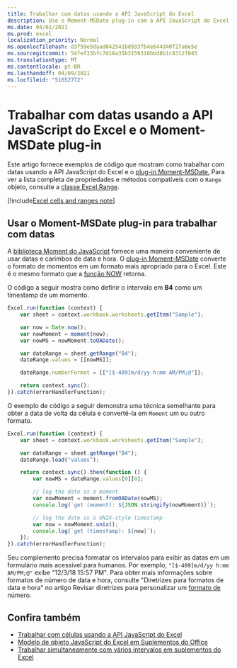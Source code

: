 ```yaml
---
title: Trabalhar com datas usando a API JavaScript do Excel
description: Use o Moment-MSDate plug-in com a API JavaScript do Excel para trabalhar com datas.
ms.date: 04/02/2021
ms.prod: excel
localization_priority: Normal
ms.openlocfilehash: d3f59e5daad042541bd933fb4e644d40f27a6e5e
ms.sourcegitcommit: 54fef33bfc7d18a35b3159310bbd8b1c8312f845
ms.translationtype: MT
ms.contentlocale: pt-BR
ms.lasthandoff: 04/09/2021
ms.locfileid: "51652772"
---
```

# <a name="work-with-dates-using-the-excel-javascript-api-and-the-moment-msdate-plug-in"></a>Trabalhar com datas usando a API JavaScript do Excel e o Moment-MSDate plug-in

Este artigo fornece exemplos de código que mostram como trabalhar com datas usando a API JavaScript do Excel e o [plug-in Moment-MSDate.](https://www.npmjs.com/package/moment-msdate) Para ver a lista completa de propriedades e métodos compatíveis com o `Range` objeto, consulte a [classe Excel.Range](/javascript/api/excel/excel.range).

[!include[Excel cells and ranges note](../includes/note-excel-cells-and-ranges.md)]

## <a name="use-the-moment-msdate-plug-in-to-work-with-dates"></a>Usar o Moment-MSDate plug-in para trabalhar com datas

A [biblioteca Moment do JavaScript](https://momentjs.com/) fornece uma maneira conveniente de usar datas e carimbos de data e hora. O [plug-in Moment-MSDate](https://www.npmjs.com/package/moment-msdate) converte o formato de momentos em um formato mais apropriado para o Excel. Este é o mesmo formato que a [função NOW](https://support.office.com/article/now-function-3337fd29-145a-4347-b2e6-20c904739c46) retorna.

O código a seguir mostra como definir o intervalo em **B4** como um timestamp de um momento.

```js
Excel.run(function (context) {
    var sheet = context.workbook.worksheets.getItem("Sample");

    var now = Date.now();
    var nowMoment = moment(now);
    var nowMS = nowMoment.toOADate();

    var dateRange = sheet.getRange("B4");
    dateRange.values = [[nowMS]];

    dateRange.numberFormat = [["[$-409]m/d/yy h:mm AM/PM;@"]];

    return context.sync();
}).catch(errorHandlerFunction);
```

O exemplo de código a seguir demonstra uma técnica semelhante para obter a data de volta da célula e convertê-la em `Moment` um ou outro formato.

```js
Excel.run(function (context) {
    var sheet = context.workbook.worksheets.getItem("Sample");

    var dateRange = sheet.getRange("B4");
    dateRange.load("values");

    return context.sync().then(function () {
        var nowMS = dateRange.values[0][0];

        // log the date as a moment
        var nowMoment = moment.fromOADate(nowMS);
        console.log(`get (moment): ${JSON.stringify(nowMoment)}`);

        // log the date as a UNIX-style timestamp
        var now = nowMoment.unix();
        console.log(`get (timestamp): ${now}`);
    });
}).catch(errorHandlerFunction);
```

Seu complemento precisa formatar os intervalos para exibir as datas em um formulário mais acessível para humanos. Por exemplo, `"[$-409]m/d/yy h:mm AM/PM;@"` exibe "12/3/18 15:57 PM". Para obter mais informações sobre formatos de número de data e hora, consulte "Diretrizes para formatos de data e hora" no artigo Revisar diretrizes para personalizar um [formato de](https://support.microsoft.com/office/c0a1d1fa-d3f4-4018-96b7-9c9354dd99f5) número.


## <a name="see-also"></a>Confira também

- [Trabalhar com células usando a API JavaScript do Excel](excel-add-ins-cells.md)
- [Modelo de objeto JavaScript do Excel em Suplementos do Office](excel-add-ins-core-concepts.md)
- [Trabalhar simultaneamente com vários intervalos em suplementos do Excel](excel-add-ins-multiple-ranges.md)
